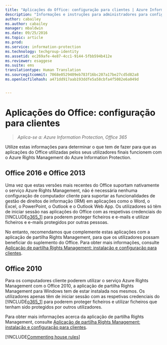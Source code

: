 ```yaml
---
title: "Aplicações do Office: configuração para clientes | Azure Information Protection"
description: "Informações e instruções para administradores para configurarem aplicações do Office para trabalhar com o serviço Azure Rights Management do Azure Information Protection."
author: cabailey
ms.author: cabailey
manager: mbaldwin
ms.date: 09/25/2016
ms.topic: article
ms.prod: 
ms.service: information-protection
ms.technology: techgroup-identity
ms.assetid: ec269afe-4e87-4cc1-9144-5fbb594b412e
ms.reviewer: esaggese
ms.suite: ems
translationtype: Human Translation
ms.sourcegitcommit: 7068e0529409eb783f16bc207a17be27cd5d82a8
ms.openlocfilehash: a471dd917aab193ddfe5a58cbfa4f5082e6a049d


---
```


# <a name="office-apps-configuration-for-clients"></a>Aplicações do Office: configuração para clientes

>*Aplica-se a: Azure Information Protection, Office 365*


Utilize estas informações para determinar o que tem de fazer para que as aplicações do Office utilizadas pelos seus utilizadores finais funcionem com o Azure Rights Management do Azure Information Protection.

## <a name="office-2016-and-office-2013"></a>Office 2016 e Office 2013
Uma vez que estas versões mais recentes do Office suportam nativamente o serviço Azure Rights Management, não é necessária nenhuma configuração de computador cliente para suportar as funcionalidades de gestão de direitos de informação (IRM) em aplicações como o Word, o Excel, o PowerPoint, o Outlook e o Outlook Web App. Os utilizadores só têm de iniciar sessão nas aplicações do Office com as respetivas credenciais do [!INCLUDE[o365_1](../includes/o365_1_md.md)] para poderem proteger ficheiros e e-mails e utilizar ficheiros e e-mails protegidos por outras pessoas.

No entanto, recomendamos que complemente estas aplicações com a aplicação de partilha Rights Management, para que os utilizadores possam beneficiar do suplemento do Office. Para obter mais informações, consulte [Aplicação de partilha Rights Management: instalação e configuração para clientes](configure-sharing-app.md).

## <a name="office-2010"></a>Office 2010
Para os computadores cliente poderem utilizar o serviço Azure Rights Management com o Office 2010, a aplicação de partilha Rights Management para Windows tem de estar instalada nos mesmos. Os utilizadores apenas têm de iniciar sessão com as respetivas credenciais do [!INCLUDE[o365_1](../includes/o365_1_md.md)] para poderem proteger ficheiros e utilizar ficheiros que tenham sido protegidos por outros utilizadores.

Para obter mais informações acerca da aplicação de partilha Rights Management, consulte [Aplicação de partilha Rights Management: instalação e configuração para clientes](configure-sharing-app.md).

[!INCLUDE[Commenting house rules](../includes/houserules.md)]



<!--HONumber=Jan17_HO4-->


